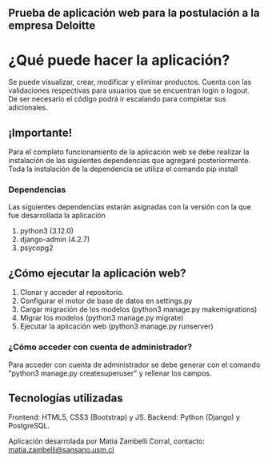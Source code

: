 Prueba de aplicación web para la postulación a la empresa Deloitte
----------------------------------------------------
# ¿Qué puede hacer la aplicación?
Se puede visualizar, crear, modificar y eliminar productos. Cuenta con las validaciones respectivas para usuarios que se encuentran login o logout. 
De ser necesario el código podrá ir escalando para completar sus adicionales.

## ¡Importante!
Para el completo funcionamiento de la aplicación web se debe realizar la instalación de las
siguientes dependencias que agregaré posteriormente. Toda la instalación de la dependencia se utiliza el comando pip install

### Dependencias
Las siguientes dependencias estarán asignadas con la versión con la que fue desarrollada la aplicación
1. python3 (3.12.0)
2. django-admin (4.2.7)
3. psycopg2

## ¿Cómo ejecutar la aplicación web?
1. Clonar y acceder al repositorio.
2. Configurar el motor de base de datos en settings.py
3. Cargar migración de los modelos (python3 manage.py makemigrations)
4. Migrar los modelos (python3 manage.py migrate)
5. Ejecutar la aplicación web (python3 manage.py runserver)

### ¿Cómo acceder con cuenta de administrador?
Para acceder con cuenta de administrador se debe generar con el comando "python3 manage.py createsuperuser" y rellenar los campos.

## Tecnologías utilizadas
Frontend: HTML5, CSS3 (Bootstrap) y JS.
Backend: Python (Django) y PostgreSQL.

Aplicación desarrolada por Matia Zambelli Corral, contacto: matia.zambelli@sansano.usm.cl
